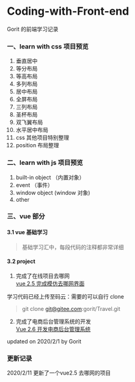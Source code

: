 # Coding-with-Front-end
Gorit 的前端学习记录 

### 一、learn with css 项目预览  
1. 垂直居中 
2. 等分布局  
3. 等高布局 
4. 多列布局 
5. 居中布局 
6. 全屏布局 
7. 三列布局 
8. 圣杯布局 
9. 双飞翼布局 
10. 水平居中布局 
11. css 其他项目特别整理  
12. position 布局整理

### 二、learn with js 项目预览  
1. built-in object （内置对象） 
2. event （事件） 
3. window object (window 对象) 
4. other  


### 三、vue 部分 
#### 3.1 vue 基础学习 
> 基础学习汇中，每段代码的注释都非常详细

#### 3.2 project 
1. 完成了在线项目去哪网   
[vue 2.5 完成模仿去哪网界面 ](http://www.gorit.cn/project/#/)   

学习代码已经上传至码云：需要的可以自行 clone
> git clone git@gitee.com:gorit/Travel.git 


2. 完成了电商后台管理系统的开发   
[Vue 2.6 开发电商后台管理系统](http://gorit.cn:3030)


updated on 2020/2/1 by Gorit  

### 更新记录
2020/2/11 更新了一个vue2.5 去哪网的项目